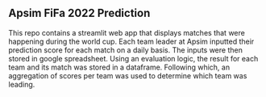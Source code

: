 ## Apsim FiFa 2022 Prediction 

This repo contains a streamlit web app that displays matches that were happening during the world cup. Each team leader at Apsim inputted their prediction score for each match on a daily basis. The inputs were then stored in google spreadsheet. Using an evaluation logic, the result for each team and its match was stored in a dataframe. Following which, an aggregation of scores per team was used to determine which team was leading. 

